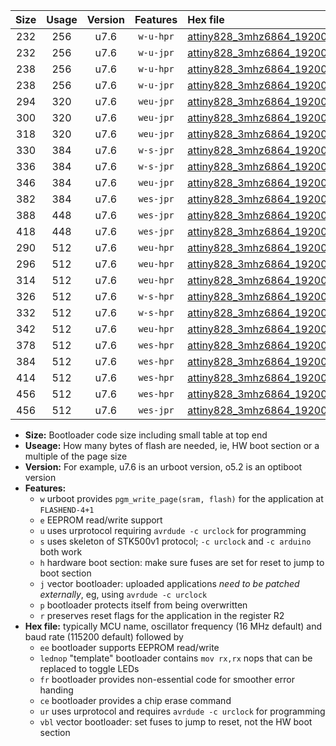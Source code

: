 |Size|Usage|Version|Features|Hex file|
|:-:|:-:|:-:|:-:|:--|
|232|256|u7.6|`w-u-hpr`|[attiny828_3mhz6864_19200bps_ur.hex](https://raw.githubusercontent.com/stefanrueger/urboot/main/attiny828_3mhz6864_19200bps_ur.hex)|
|232|256|u7.6|`w-u-jpr`|[attiny828_3mhz6864_19200bps_ur_vbl.hex](https://raw.githubusercontent.com/stefanrueger/urboot/main/attiny828_3mhz6864_19200bps_ur_vbl.hex)|
|238|256|u7.6|`w-u-hpr`|[attiny828_3mhz6864_19200bps_lednop_ur.hex](https://raw.githubusercontent.com/stefanrueger/urboot/main/attiny828_3mhz6864_19200bps_lednop_ur.hex)|
|238|256|u7.6|`w-u-jpr`|[attiny828_3mhz6864_19200bps_lednop_ur_vbl.hex](https://raw.githubusercontent.com/stefanrueger/urboot/main/attiny828_3mhz6864_19200bps_lednop_ur_vbl.hex)|
|294|320|u7.6|`weu-jpr`|[attiny828_3mhz6864_19200bps_ee_ur_vbl.hex](https://raw.githubusercontent.com/stefanrueger/urboot/main/attiny828_3mhz6864_19200bps_ee_ur_vbl.hex)|
|300|320|u7.6|`weu-jpr`|[attiny828_3mhz6864_19200bps_ee_lednop_ur_vbl.hex](https://raw.githubusercontent.com/stefanrueger/urboot/main/attiny828_3mhz6864_19200bps_ee_lednop_ur_vbl.hex)|
|318|320|u7.6|`weu-jpr`|[attiny828_3mhz6864_19200bps_ee_lednop_fr_ur_vbl.hex](https://raw.githubusercontent.com/stefanrueger/urboot/main/attiny828_3mhz6864_19200bps_ee_lednop_fr_ur_vbl.hex)|
|330|384|u7.6|`w-s-jpr`|[attiny828_3mhz6864_19200bps_vbl.hex](https://raw.githubusercontent.com/stefanrueger/urboot/main/attiny828_3mhz6864_19200bps_vbl.hex)|
|336|384|u7.6|`w-s-jpr`|[attiny828_3mhz6864_19200bps_lednop_vbl.hex](https://raw.githubusercontent.com/stefanrueger/urboot/main/attiny828_3mhz6864_19200bps_lednop_vbl.hex)|
|346|384|u7.6|`weu-jpr`|[attiny828_3mhz6864_19200bps_ee_lednop_fr_ce_ur_vbl.hex](https://raw.githubusercontent.com/stefanrueger/urboot/main/attiny828_3mhz6864_19200bps_ee_lednop_fr_ce_ur_vbl.hex)|
|382|384|u7.6|`wes-jpr`|[attiny828_3mhz6864_19200bps_ee_vbl.hex](https://raw.githubusercontent.com/stefanrueger/urboot/main/attiny828_3mhz6864_19200bps_ee_vbl.hex)|
|388|448|u7.6|`wes-jpr`|[attiny828_3mhz6864_19200bps_ee_lednop_vbl.hex](https://raw.githubusercontent.com/stefanrueger/urboot/main/attiny828_3mhz6864_19200bps_ee_lednop_vbl.hex)|
|418|448|u7.6|`wes-jpr`|[attiny828_3mhz6864_19200bps_ee_lednop_fr_vbl.hex](https://raw.githubusercontent.com/stefanrueger/urboot/main/attiny828_3mhz6864_19200bps_ee_lednop_fr_vbl.hex)|
|290|512|u7.6|`weu-hpr`|[attiny828_3mhz6864_19200bps_ee_ur.hex](https://raw.githubusercontent.com/stefanrueger/urboot/main/attiny828_3mhz6864_19200bps_ee_ur.hex)|
|296|512|u7.6|`weu-hpr`|[attiny828_3mhz6864_19200bps_ee_lednop_ur.hex](https://raw.githubusercontent.com/stefanrueger/urboot/main/attiny828_3mhz6864_19200bps_ee_lednop_ur.hex)|
|314|512|u7.6|`weu-hpr`|[attiny828_3mhz6864_19200bps_ee_lednop_fr_ur.hex](https://raw.githubusercontent.com/stefanrueger/urboot/main/attiny828_3mhz6864_19200bps_ee_lednop_fr_ur.hex)|
|326|512|u7.6|`w-s-hpr`|[attiny828_3mhz6864_19200bps.hex](https://raw.githubusercontent.com/stefanrueger/urboot/main/attiny828_3mhz6864_19200bps.hex)|
|332|512|u7.6|`w-s-hpr`|[attiny828_3mhz6864_19200bps_lednop.hex](https://raw.githubusercontent.com/stefanrueger/urboot/main/attiny828_3mhz6864_19200bps_lednop.hex)|
|342|512|u7.6|`weu-hpr`|[attiny828_3mhz6864_19200bps_ee_lednop_fr_ce_ur.hex](https://raw.githubusercontent.com/stefanrueger/urboot/main/attiny828_3mhz6864_19200bps_ee_lednop_fr_ce_ur.hex)|
|378|512|u7.6|`wes-hpr`|[attiny828_3mhz6864_19200bps_ee.hex](https://raw.githubusercontent.com/stefanrueger/urboot/main/attiny828_3mhz6864_19200bps_ee.hex)|
|384|512|u7.6|`wes-hpr`|[attiny828_3mhz6864_19200bps_ee_lednop.hex](https://raw.githubusercontent.com/stefanrueger/urboot/main/attiny828_3mhz6864_19200bps_ee_lednop.hex)|
|414|512|u7.6|`wes-hpr`|[attiny828_3mhz6864_19200bps_ee_lednop_fr.hex](https://raw.githubusercontent.com/stefanrueger/urboot/main/attiny828_3mhz6864_19200bps_ee_lednop_fr.hex)|
|456|512|u7.6|`wes-hpr`|[attiny828_3mhz6864_19200bps_ee_lednop_fr_ce.hex](https://raw.githubusercontent.com/stefanrueger/urboot/main/attiny828_3mhz6864_19200bps_ee_lednop_fr_ce.hex)|
|456|512|u7.6|`wes-jpr`|[attiny828_3mhz6864_19200bps_ee_lednop_fr_ce_vbl.hex](https://raw.githubusercontent.com/stefanrueger/urboot/main/attiny828_3mhz6864_19200bps_ee_lednop_fr_ce_vbl.hex)|

- **Size:** Bootloader code size including small table at top end
- **Useage:** How many bytes of flash are needed, ie, HW boot section or a multiple of the page size
- **Version:** For example, u7.6 is an urboot version, o5.2 is an optiboot version
- **Features:**
  + `w` urboot provides `pgm_write_page(sram, flash)` for the application at `FLASHEND-4+1`
  + `e` EEPROM read/write support
  + `u` uses urprotocol requiring `avrdude -c urclock` for programming
  + `s` uses skeleton of STK500v1 protocol; `-c urclock` and `-c arduino` both work
  + `h` hardware boot section: make sure fuses are set for reset to jump to boot section
  + `j` vector bootloader: uploaded applications *need to be patched externally*, eg, using `avrdude -c urclock`
  + `p` bootloader protects itself from being overwritten
  + `r` preserves reset flags for the application in the register R2
- **Hex file:** typically MCU name, oscillator frequency (16 MHz default) and baud rate (115200 default) followed by
  + `ee` bootloader supports EEPROM read/write
  + `lednop` "template" bootloader contains `mov rx,rx` nops that can be replaced to toggle LEDs
  + `fr` bootloader provides non-essential code for smoother error handing
  + `ce` bootloader provides a chip erase command
  + `ur` uses urprotocol and requires `avrdude -c urclock` for programming
  + `vbl` vector bootloader: set fuses to jump to reset, not the HW boot section

